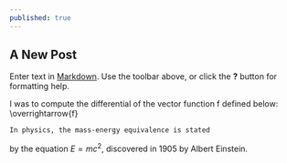 ```yaml
---
published: true
---
```

## A New Post

Enter text in [Markdown](http://daringfireball.net/projects/markdown/). Use the toolbar above, or click the **?** button for formatting help.

I was to compute the differential of the vector function f defined below:
	\overrightarrow{f}

	In physics, the mass-energy equivalence is stated
by the equation $E=mc^2$, discovered in 1905 by Albert Einstein.
